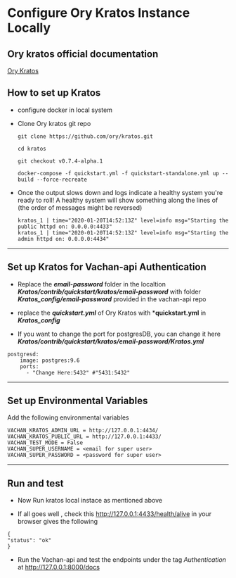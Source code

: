 # Configure Ory Kratos Instance Locally

## Ory kratos official documentation
[Ory Kratos](https://www.ory.sh/kratos/docs/)

## How to set up Kratos

- configure docker in local system

- Clone Ory kratos git repo

    ```git clone https://github.com/ory/kratos.git```

    ```cd kratos```

    ```git checkout v0.7.4-alpha.1```

    ```docker-compose -f quickstart.yml -f quickstart-standalone.yml up --build --force-recreate```

- Once the output slows down and logs indicate a healthy system you're ready to roll! A healthy system will show something along the lines of (the order of messages might be reversed)

    ```
    kratos_1 | time="2020-01-20T14:52:13Z" level=info msg="Starting the public httpd on: 0.0.0.0:4433"
    kratos_1 | time="2020-01-20T14:52:13Z" level=info msg="Starting the admin httpd on: 0.0.0.0:4434"
    ```

----

## Set up Kratos for Vachan-api Authentication

-   Replace the ***email-password*** folder in the localtion ***Kratos/contrib/quickstart/kratos/email-password*** 
with folder ***Kratos_config/email-password*** provided in the vachan-api repo

- replace the ***quickstart.yml*** of Ory Kratos  with ***quickstart.yml** in ***Kratos_config***

- If you want to change the port for postgresDB,
you can change it here
***Kratos/contrib/quickstart/kratos/email-password/Kratos.yml***

```
postgresd:
    image: postgres:9.6
    ports:
      - "Change Here:5432" #"5431:5432"
```

---

## Set up Environmental Variables

Add the following environmental variables

```
VACHAN_KRATOS_ADMIN_URL = http://127.0.0.1:4434/
VACHAN_KRATOS_PUBLIC_URL = http://127.0.0.1:4433/
VACHAN_TEST_MODE = False
VACHAN_SUPER_USERNAME = <email for super user>
VACHAN_SUPER_PASSWORD = <password for super user>
```

----
## Run and test 

- Now Run kratos local instace as mentioned above

- If all goes well , check this http://127.0.0.1:4433/health/alive in your browser gives the following

```
{
"status": "ok"
}
```

- Run the Vachan-api and test the endpoints under the tag *Authentication* at http://127.0.0.1:8000/docs